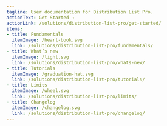 ```yaml
---
tagline: User documentation for Distribution List Pro.
actionText: Get Started →
actionLink: /solutions/distribution-list-pro/get-started/
items:
- title: Fundamentals​
  itemImage: /heart-book.svg
  link: /solutions/distribution-list-pro/fundamentals/
- title: What’s new
  itemImage: /light.svg
  link: /solutions/distribution-list-pro/whats-new/
- title: Tutorials
  itemImage: /graduation-hat.svg
  link: /solutions/distribution-list-pro/tutorials/
- title: Limits
  itemImage: /wheel.svg
  link: /solutions/distribution-list-pro/limits/
- title: Changelog
  itemImage: /changelog.svg
  link: /solutions/distribution-list-pro/changelog/
---
```


<Overview />
<Hubspot />